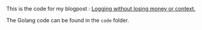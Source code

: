 This is the code for my blogpost : [Logging without losing money or context.](https://www.komu.engineer/blogs/log-without-losing-context/log-without-losing-context)        

The Golang code can be found in the `code` folder.     



